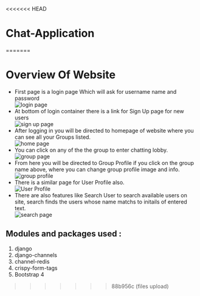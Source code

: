 <<<<<<< HEAD
# Chat-Application
=======
 
# Overview Of Website
* First page is a login page Which will ask for username name and password  
![login page](https://raw.githubusercontent.com/RudreshVeerkhare/ChatGroup/master/readme%20images/login.png "login page")  
* At bottom of login container there is a link for Sign Up page for new users  
![sign up page](https://raw.githubusercontent.com/RudreshVeerkhare/ChatGroup/master/readme%20images/register.png "register page")  
* After logging in you will be directed to homepage of website where you can see all your Groups listed.  
![home page](https://raw.githubusercontent.com/RudreshVeerkhare/ChatGroup/master/readme%20images/home.png "home page")  
* You can click on any of the the group to enter chatting lobby.  
![group page](https://raw.githubusercontent.com/RudreshVeerkhare/ChatGroup/master/readme%20images/group.png)  
* From here you will be directed to Group Profile if you click on the group name above, where you can change group profile image and info.  
![group profile](https://raw.githubusercontent.com/RudreshVeerkhare/ChatGroup/master/readme%20images/group_profile.png "group profile")  
* There is a similar page for User Profile also.  
![User Profile](https://raw.githubusercontent.com/RudreshVeerkhare/ChatGroup/master/readme%20images/user_profile.png)  
* There are also features like Search User to search available users on site, search finds the users whose name matchs to initails of entered text.  
![search page](https://raw.githubusercontent.com/RudreshVeerkhare/ChatGroup/master/readme%20images/search_user.png)  
## Modules and packages used :
1) django  
2) django-channels
3) channel-redis  
4) crispy-form-tags  
5) Bootstrap 4  



>>>>>>> 88b956c (files upload)
